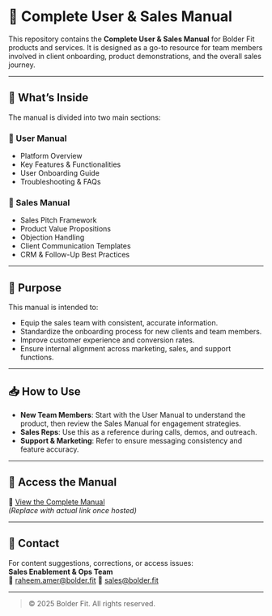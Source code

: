 # 📘 Complete User & Sales Manual

This repository contains the **Complete User & Sales Manual** for Bolder Fit products and services. It is designed as a go-to resource for team members involved in client onboarding, product demonstrations, and the overall sales journey.

---

## 🧭 What’s Inside

The manual is divided into two main sections:

### 🔹 User Manual
- Platform Overview
- Key Features & Functionalities
- User Onboarding Guide
- Troubleshooting & FAQs

### 🔹 Sales Manual
- Sales Pitch Framework
- Product Value Propositions
- Objection Handling
- Client Communication Templates
- CRM & Follow-Up Best Practices

---

## 🎯 Purpose

This manual is intended to:
- Equip the sales team with consistent, accurate information.
- Standardize the onboarding process for new clients and team members.
- Improve customer experience and conversion rates.
- Ensure internal alignment across marketing, sales, and support functions.

---

## 📥 How to Use

- **New Team Members**: Start with the User Manual to understand the product, then review the Sales Manual for engagement strategies.
- **Sales Reps**: Use this as a reference during calls, demos, and outreach.
- **Support & Marketing**: Refer to ensure messaging consistency and feature accuracy.

---

## 📄 Access the Manual

📖 [View the Complete Manual](#)  
*(Replace with actual link once hosted)*

---

## 📧 Contact

For content suggestions, corrections, or access issues:  
**Sales Enablement & Ops Team**  
📩 [raheem.amer@bolder.fit](mailto:raheem.amer@bolder.fit)
📩 [sales@bolder.fit](mailto:sales@bolder.fit)

---

> © 2025 Bolder Fit. All rights reserved.

